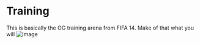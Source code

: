 # Training
This is basically the OG training arena from FIFA 14. Make of that what you will
![image](https://github.com/RexDeux/Training/assets/13273673/a776e43c-e61a-4c31-9026-a9e1c11d6b8d)
